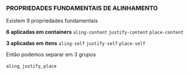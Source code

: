 
### PROPRIEDADES FUNDAMENTAIS DE ALINHAMENTO

Existem 9 propriedades fundamentais

**6 aplicadas em containers**
`aling-content`
`justify-content`
`place-content`

**3 aplicadas em itens**
`aling-self`
`justify-self`
`place-self`



Então podemos separar em 3 grupos

`aling`, `justify`, `place`